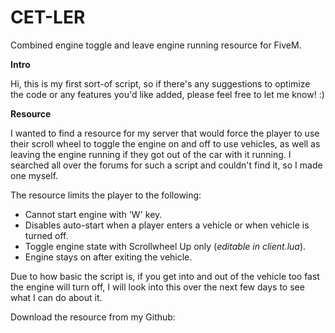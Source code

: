 # CET-LER
Combined engine toggle and leave engine running resource for FiveM.

**Intro**

Hi, this is my first sort-of script, so if there's any suggestions to optimize the code or any features you'd like added, please feel free to let me know! :)

**Resource**

I wanted to find a resource for my server that would force the player to use their scroll wheel to toggle the engine on and off to use vehicles, as well as leaving the engine running if they got out of the car with it running. I searched all over the forums for such a script and couldn't find it, so I made one myself. 

The resource limits the player to the following:

* Cannot start engine with 'W' key.
* Disables auto-start when a player enters a vehicle or when vehicle is turned off.
* Toggle engine state with Scrollwheel Up only (*editable in client.lua*).
* Engine stays on after exiting the vehicle.

Due to how basic the script is, if you get into and out of the vehicle too fast the engine will turn off, I will look into this over the next few days to see what I can do about it.

Download the resource from my Github: 
